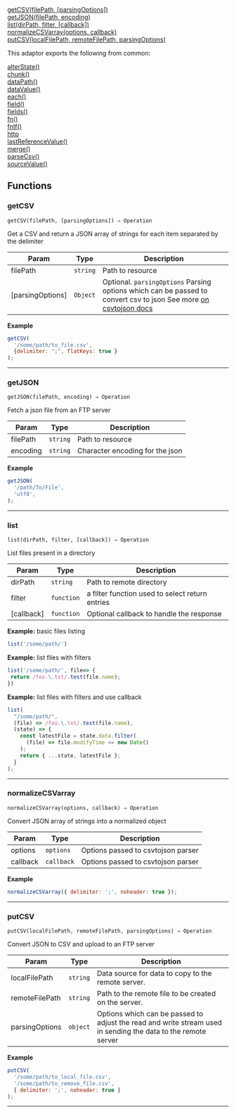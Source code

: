 <dl>
<dt>
    <a href="#getcsv">getCSV(filePath, [parsingOptions])</a></dt>
<dt>
    <a href="#getjson">getJSON(filePath, encoding)</a></dt>
<dt>
    <a href="#list">list(dirPath, filter, [callback])</a></dt>
<dt>
    <a href="#normalizecsvarray">normalizeCSVarray(options, callback)</a></dt>
<dt>
    <a href="#putcsv">putCSV(localFilePath, remoteFilePath, parsingOptions)</a></dt>
</dl>


This adaptor exports the following from common:
<dl>
<dt>
    <a href="/adaptors/packages/common-docs#alterstate">alterState()</a>
</dt>
<dt>
    <a href="/adaptors/packages/common-docs#chunk">chunk()</a>
</dt>
<dt>
    <a href="/adaptors/packages/common-docs#datapath">dataPath()</a>
</dt>
<dt>
    <a href="/adaptors/packages/common-docs#datavalue">dataValue()</a>
</dt>
<dt>
    <a href="/adaptors/packages/common-docs#each">each()</a>
</dt>
<dt>
    <a href="/adaptors/packages/common-docs#field">field()</a>
</dt>
<dt>
    <a href="/adaptors/packages/common-docs#fields">fields()</a>
</dt>
<dt>
    <a href="/adaptors/packages/common-docs#fn">fn()</a>
</dt>
<dt>
    <a href="/adaptors/packages/common-docs#fnif">fnIf()</a>
</dt>
<dt>
    <a href="/adaptors/packages/common-docs#http">http</a>
</dt>
<dt>
    <a href="/adaptors/packages/common-docs#lastreferencevalue">lastReferenceValue()</a>
</dt>
<dt>
    <a href="/adaptors/packages/common-docs#merge">merge()</a>
</dt>
<dt>
    <a href="/adaptors/packages/common-docs#parsecsv">parseCsv()</a>
</dt>
<dt>
    <a href="/adaptors/packages/common-docs#sourcevalue">sourceValue()</a>
</dt></dl>

## Functions
### getCSV

<p><code>getCSV(filePath, [parsingOptions]) ⇒ Operation</code></p>

Get a CSV and return a JSON array of strings for each item separated by the delimiter


| Param | Type | Description |
| --- | --- | --- |
| filePath | <code>string</code> | Path to resource |
| [parsingOptions] | <code>Object</code> | Optional. `parsingOptions` Parsing options which can be passed to convert csv to json See more [on csvtojson docs](https://github.com/Keyang/node-csvtojson#parameters) |


**Example**
```js
getCSV(
  '/some/path/to_file.csv',
  {delimiter: ";", flatKeys: true }
);
```

* * *

### getJSON

<p><code>getJSON(filePath, encoding) ⇒ Operation</code></p>

Fetch a json file from an FTP server


| Param | Type | Description |
| --- | --- | --- |
| filePath | <code>string</code> | Path to resource |
| encoding | <code>string</code> | Character encoding for the json |


**Example**
```js
getJSON(
  '/path/To/File',
  'utf8',
);
```

* * *

### list

<p><code>list(dirPath, filter, [callback]) ⇒ Operation</code></p>

List files present in a directory


| Param | Type | Description |
| --- | --- | --- |
| dirPath | <code>string</code> | Path to remote directory |
| filter | <code>function</code> | a filter function used to select return entries |
| [callback] | <code>function</code> | Optional callback to handle the response |


**Example:** basic files listing
```js
list('/some/path/')
```
**Example:** list files with filters
```js
list('/some/path/', file=> {
 return /foo.\.txt/.test(file.name);
})
```
**Example:** list files with filters and use callback
```js
list(
  "/some/path/",
  (file) => /foo.\.txt/.test(file.name),
  (state) => {
    const latestFile = state.data.filter(
      (file) => file.modifyTime <= new Date()
    );
    return { ...state, latestFile };
  }
);
```

* * *

### normalizeCSVarray

<p><code>normalizeCSVarray(options, callback) ⇒ Operation</code></p>

Convert JSON array of strings into a normalized object


| Param | Type | Description |
| --- | --- | --- |
| options | <code>options</code> | Options passed to csvtojson parser |
| callback | <code>callback</code> | Options passed to csvtojson parser |


**Example**
```js
normalizeCSVarray({ delimiter: ';', noheader: true });
```

* * *

### putCSV

<p><code>putCSV(localFilePath, remoteFilePath, parsingOptions) ⇒ Operation</code></p>

Convert JSON to CSV and upload to an FTP server


| Param | Type | Description |
| --- | --- | --- |
| localFilePath | <code>string</code> | Data source for data to copy to the remote server. |
| remoteFilePath | <code>string</code> | Path to the remote file to be created on the server. |
| parsingOptions | <code>object</code> | Options which can be passed to adjust the read and write stream used in sending the data to the remote server |


**Example**
```js
putCSV(
  '/some/path/to_local_file.csv',
  '/some/path/to_remove_file.csv',
  { delimiter: ';', noheader: true }
);
```

* * *


